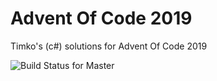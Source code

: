 # Advent Of Code 2019

Timko's (c#) solutions for Advent Of Code 2019 

![Build Status for Master](https://travis-ci.com/timkomip/AdventOfCode2019.svg?branch=master)
